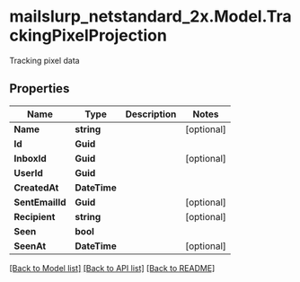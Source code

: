 # mailslurp_netstandard_2x.Model.TrackingPixelProjection
Tracking pixel data

## Properties

Name | Type | Description | Notes
------------ | ------------- | ------------- | -------------
**Name** | **string** |  | [optional] 
**Id** | **Guid** |  | 
**InboxId** | **Guid** |  | [optional] 
**UserId** | **Guid** |  | 
**CreatedAt** | **DateTime** |  | 
**SentEmailId** | **Guid** |  | [optional] 
**Recipient** | **string** |  | [optional] 
**Seen** | **bool** |  | 
**SeenAt** | **DateTime** |  | [optional] 

[[Back to Model list]](../README#documentation-for-models) [[Back to API list]](../README#documentation-for-api-endpoints) [[Back to README]](../README)

